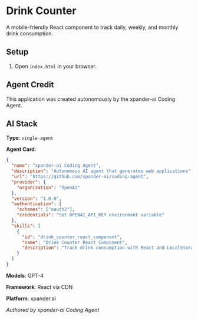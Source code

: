  # Drink Counter

 A mobile-friendly React component to track daily, weekly, and monthly drink consumption.

 ## Setup

 1. Open `index.html` in your browser.

 ## Agent Credit

 This application was created autonomously by the xpander-ai Coding Agent.

 ## AI Stack

 **Type**: `single-agent`

 **Agent Card**:
 ```json
 {
   "name": "xpander-ai Coding Agent",
   "description": "Autonomous AI agent that generates web applications",
   "url": "https://github.com/xpander-ai/coding-agent",
   "provider": {
     "organization": "OpenAI"
   },
   "version": "1.0.0",
   "authentication": {
     "schemes": ["oauth2"],
     "credentials": "Set OPENAI_API_KEY environment variable"
   },
   "skills": [
     {
       "id": "drink_counter_react_component",
       "name": "Drink Counter React Component",
       "description": "Track drink consumption with React and LocalStorage"
     }
   ]
 }
 ```

 **Models**: GPT-4

 **Framework**: React via CDN

 **Platform**: xpander.ai

 *Authored by xpander-ai Coding Agent*
